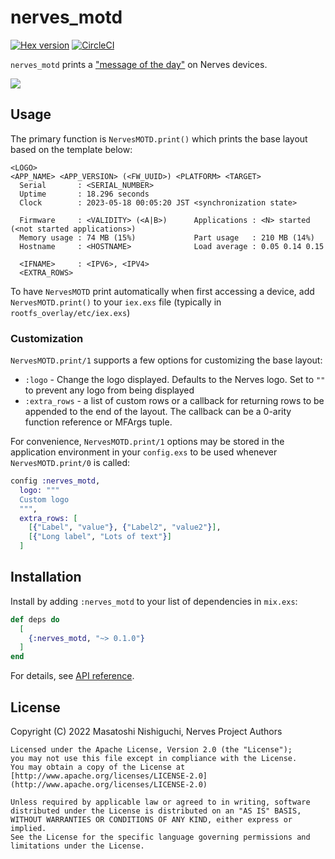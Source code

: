 # nerves_motd

[![Hex version](https://img.shields.io/hexpm/v/nerves_motd.svg "Hex version")](https://hex.pm/packages/nerves_motd)
[![CircleCI](https://circleci.com/gh/nerves-project/nerves_motd.svg?style=svg)](https://circleci.com/gh/nerves-project/nerves_motd)

`nerves_motd` prints a ["message of the
day"](https://en.wikipedia.org/wiki/Motd_(Unix)) on Nerves devices.

![](https://user-images.githubusercontent.com/7563926/202566900-942f3963-ff0e-48c2-9e13-03f96dd9a0d0.png)

## Usage

The primary function is `NervesMOTD.print()` which prints the base layout based
on the template below:

```
<LOGO>
<APP_NAME> <APP_VERSION> (<FW_UUID>) <PLATFORM> <TARGET>
  Serial       : <SERIAL_NUMBER>
  Uptime       : 18.296 seconds
  Clock        : 2023-05-18 00:05:20 JST <synchronization state>

  Firmware     : <VALIDITY> (<A|B>)      Applications : <N> started (<not started applications>)
  Memory usage : 74 MB (15%)             Part usage   : 210 MB (14%)
  Hostname     : <HOSTNAME>              Load average : 0.05 0.14 0.15

  <IFNAME>     : <IPV6>, <IPV4>
  <EXTRA_ROWS>
```

To have `NervesMOTD` print automatically when first accessing a device, add
`NervesMOTD.print()` to your `iex.exs` file (typically in
`rootfs_overlay/etc/iex.exs`)

### Customization

`NervesMOTD.print/1` supports a few options for customizing the base layout:

* `:logo` - Change the logo displayed. Defaults to the Nerves logo. Set to `""`
  to prevent any logo from being displayed
* `:extra_rows` - a list of custom rows or a callback for returning rows to be
  appended to the end of the layout. The callback can be a 0-arity function
  reference or MFArgs tuple.

For convenience, `NervesMOTD.print/1` options may be stored in the application
environment in your `config.exs` to be used whenever `NervesMOTD.print/0` is
called:

```elixir
config :nerves_motd,
  logo: """
  Custom logo
  """,
  extra_rows: [
    [{"Label", "value"}, {"Label2", "value2"}],
    [{"Long label", "Lots of text"}]
  ]
```

## Installation

Install by adding `:nerves_motd` to your list of dependencies in `mix.exs`:

```elixir
def deps do
  [
    {:nerves_motd, "~> 0.1.0"}
  ]
end
```

For details, see [API reference](https://hexdocs.pm/nerves_motd/api-reference.html).

## License

Copyright (C) 2022 Masatoshi Nishiguchi, Nerves Project Authors

    Licensed under the Apache License, Version 2.0 (the "License");
    you may not use this file except in compliance with the License.
    You may obtain a copy of the License at [http://www.apache.org/licenses/LICENSE-2.0](http://www.apache.org/licenses/LICENSE-2.0)

    Unless required by applicable law or agreed to in writing, software
    distributed under the License is distributed on an "AS IS" BASIS,
    WITHOUT WARRANTIES OR CONDITIONS OF ANY KIND, either express or implied.
    See the License for the specific language governing permissions and
    limitations under the License.
